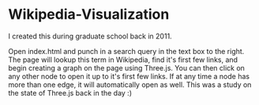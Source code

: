 # Wikipedia-Visualization
I created this during graduate school back in 2011. 

Open index.html and punch in a search query in the text box to the right.  The page will lookup this term in Wikipedia, find it's first few links, and begin creating a graph on the page using Three.js.  You can then click on any other node to open it up to it's first few links.  If at any time a node has more than one edge, it will automatically open as well.  This was a study on the state of Three.js back in the day :)
